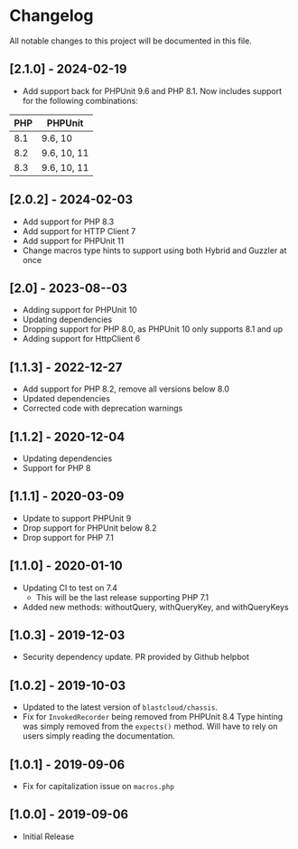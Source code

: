 # Changelog
All notable changes to this project will be documented in this file.

## [2.1.0] - 2024-02-19
- Add support back for PHPUnit 9.6 and PHP 8.1. Now includes support for the following combinations:

| PHP | PHPUnit     |
| - |-------------|
| 8.1 | 9.6, 10     |
| 8.2 | 9.6, 10, 11 |
| 8.3 | 9.6, 10, 11 |

## [2.0.2] - 2024-02-03
- Add support for PHP 8.3
- Add support for HTTP Client 7
- Add support for PHPUnit 11
- Change macros type hints to support using both Hybrid and Guzzler at once

## [2.0] - 2023-08--03
- Adding support for PHPUnit 10
- Updating dependencies
- Dropping support for PHP 8.0, as PHPUnit 10 only supports 8.1 and up
- Adding support for HttpClient 6

## [1.1.3] - 2022-12-27
- Add support for PHP 8.2, remove all versions below 8.0
- Updated dependencies
- Corrected code with deprecation warnings

## [1.1.2] - 2020-12-04
- Updating dependencies
- Support for PHP 8

## [1.1.1] - 2020-03-09
- Update to support PHPUnit 9
- Drop support for PHPUnit below 8.2
- Drop support for PHP 7.1

## [1.1.0] - 2020-01-10
- Updating CI to test on 7.4
  - This will be the last release supporting PHP 7.1
- Added new methods: withoutQuery, withQueryKey, and withQueryKeys

## [1.0.3] - 2019-12-03
- Security dependency update. PR provided by Github helpbot

## [1.0.2] - 2019-10-03
- Updated to the latest version of `blastcloud/chassis`.
- Fix for `InvokedRecorder` being removed from PHPUnit 8.4  Type hinting was simply removed from the `expects()` method. Will have to rely on users simply reading the documentation.

## [1.0.1] - 2019-09-06
- Fix for capitalization issue on `macros.php`

## [1.0.0] - 2019-09-06
- Initial Release
